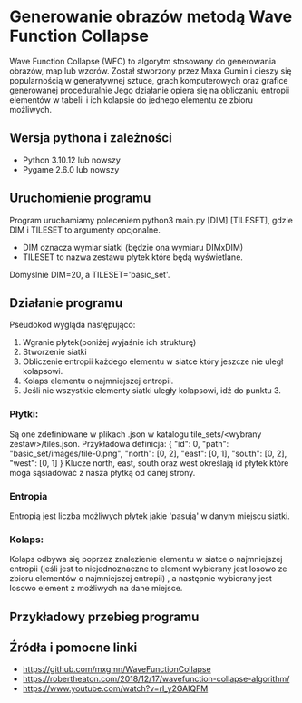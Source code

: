 # Generowanie obrazów metodą Wave Function Collapse
Wave Function Collapse (WFC) to algorytm stosowany do generowania obrazów, map lub wzorów. Został stworzony przez Maxa Gumin i cieszy się popularnością w generatywnej sztuce, grach komputerowych oraz grafice generowanej proceduralnie Jego działanie opiera się na obliczaniu entropii elementów w tabelii i ich kolapsie do jednego elementu ze zbioru możliwych.

## Wersja pythona i zależności
- Python 3.10.12 lub  nowszy
- Pygame 2.6.0 lub nowszy

## Uruchomienie programu
Program uruchamiamy poleceniem python3 main.py  [DIM] [TILESET], gdzie DIM i TILESET to argumenty opcjonalne.
- DIM oznacza wymiar siatki (będzie ona wymiaru DIMxDIM)
- TILESET to nazwa zestawu płytek które będą wyświetlane.

Domyślnie DIM=20, a TILESET='basic_set'.

## Działanie programu
Pseudokod wygląda następująco:
1. Wgranie płytek(poniżej wyjaśnie ich strukturę)
2. Stworzenie siatki 
3. Obliczenie entropii każdego elementu w siatce który jeszcze nie uległ kolapsowi.
4. Kolaps elementu o najmniejszej entropii.
5. Jeśli nie wszystkie elementy siatki uległy kolapsowi, idź do punktu 3.

### Płytki:
Są one zdefiniowane w plikach .json w katalogu tile_sets/\<wybrany zestaw\>/tiles.json. Przykładowa definicja:
{
"id":  0,
"path":  "basic_set/images/tile-0.png",
"north":  [0,  2],
"east":  [0,  1],
"south":  [0,  2],
"west":  [0,  1]
}
Klucze north, east, south oraz west określają id płytek które moga sąsiadować z nasza płytką od danej strony.



### Entropia
Entropią jest liczba możliwych płytek jakie 'pasują' w danym miejscu siatki.

### Kolaps:
Kolaps odbywa się poprzez znalezienie elementu w siatce o najmniejszej entropii (jeśli jest to niejednoznaczne to element wybierany jest losowo ze zbioru elementów o najmniejszej entropii)
, a następnie wybierany jest losowo element z możliwych na dane miejsce.

## Przykładowy przebieg programu

 

## Źródła i pomocne linki
- https://github.com/mxgmn/WaveFunctionCollapse
- https://robertheaton.com/2018/12/17/wavefunction-collapse-algorithm/
- https://www.youtube.com/watch?v=rI_y2GAlQFM

